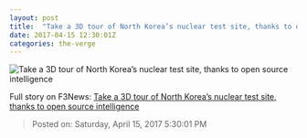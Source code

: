 ```yaml
---
layout: post
title:  "Take a 3D tour of North Korea’s nuclear test site, thanks to open source intelligence"
date: 2017-04-15 12:30:01Z
categories: the-verge
---
```


![Take a 3D tour of North Korea’s nuclear test site, thanks to open source intelligence](https://cdn0.vox-cdn.com/thumbor/K8pSNE9h6ZemUz6Yox-8NO8T23U=/6x0:1834x1028/1600x900/cdn0.vox-cdn.com/uploads/chorus_image/image/54272437/Screen_Shot_2017_04_14_at_8.58.03_PM.0.png)




Full story on F3News: [Take a 3D tour of North Korea’s nuclear test site, thanks to open source intelligence](http://www.f3nws.com/n/PNCyS)

> Posted on: Saturday, April 15, 2017 5:30:01 PM
